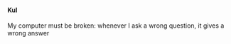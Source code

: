 #### Kul

 <!-- To err is human - and to blame it on a computer is even more so. -->


My computer must be broken: whenever I ask a wrong question, it gives a wrong answer